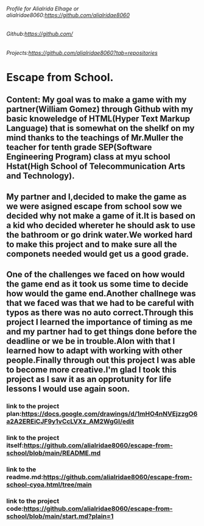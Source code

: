 ###### Profile for Alialrida Elhage or alialridae8060:https://github.com/alialridae8060 
###### Github:https://github.com/
###### Projects:https://github.com/alialridae8060?tab=repositories
# Escape from School.
## Content: My goal was to make a game with my partner(William Gomez) through Github with my basic knoweledge of HTML(Hyper Text Markup Language) that is somewhat on the shelkf on my mind thanks to the teachings of Mr.Muller the teacher for tenth grade SEP(Software Engineering Program) class at myu school Hstat(High School of Telecommunication Arts and Technology).
## My partner and I,decided to make the game as we were asigned escape from school sow we decided why not make a game of it.It is based on a kid who decided whereter he should ask to use the bathroom or go drink water.We worked hard to make this project and to make sure all the componets needed would get us a good grade.
## One of the challenges we faced on how would the game end as it took us some time to decide how would the game end.Another challnege was that we faced was that we had to be careful with typos as there was no auto correct.Through this project I learned the importance of timing as me and my partner had to get things done before the deadline or we be in trouble.Alon with that I learned how to adapt with working with other people.Finally through out this project I was able to become more creative.I'm glad I took this project as I saw it as an opprotunity for life lessons I would use again soon.
### link to the project plan:https://docs.google.com/drawings/d/1mHO4nNVEjzzgO6a2A2EREiCJF9y1vCcLVXz_AM2WgGI/edit
### link to the project itself:https://github.com/alialridae8060/escape-from-school/blob/main/README.md
### link to the readme.md:https://github.com/alialridae8060/escape-from-school-cyoa.html/tree/main
### link to the project code:https://github.com/alialridae8060/escape-from-school/blob/main/start.md?plain=1

